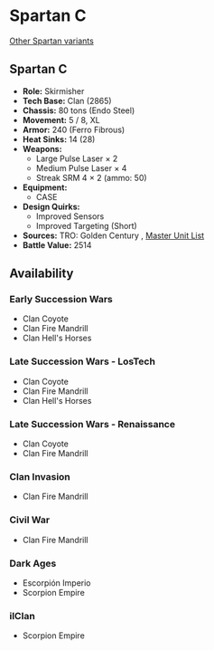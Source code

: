 # Spartan C 

[Other Spartan variants](../spartan.md) 

## Spartan C 

- **Role:** Skirmisher 
- **Tech Base:** Clan (2865) 
- **Chassis:** 80 tons (Endo Steel) 
- **Movement:** 5 / 8, XL 
- **Armor:** 240 (Ferro Fibrous) 
- **Heat Sinks:** 14 (28) 
- **Weapons:** 
  - Large Pulse Laser × 2 
  - Medium Pulse Laser × 4 
  - Streak SRM 4 × 2 (ammo: 50) 
- **Equipment:** 
  - CASE 
- **Design Quirks:** 
  - Improved Sensors 
  - Improved Targeting (Short) 
- **Sources:** TRO: Golden Century , [Master Unit List](http://masterunitlist.info/Unit/Details/7646) 
- **Battle Value:** 2514 

## Availability 

### Early Succession Wars 

- Clan Coyote 
- Clan Fire Mandrill 
- Clan Hell's Horses 

### Late Succession Wars - LosTech 

- Clan Coyote 
- Clan Fire Mandrill 
- Clan Hell's Horses 

### Late Succession Wars - Renaissance 

- Clan Coyote 
- Clan Fire Mandrill 

### Clan Invasion 

- Clan Fire Mandrill 

### Civil War 

- Clan Fire Mandrill 

### Dark Ages 

- Escorpión Imperio 
- Scorpion Empire 

### ilClan 

- Scorpion Empire 

